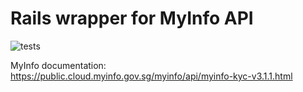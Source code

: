 # Rails wrapper for MyInfo API

![tests](https://github.com/GovTechSG/myinfo/workflows/tests/badge.svg?branch=main)


MyInfo documentation: https://public.cloud.myinfo.gov.sg/myinfo/api/myinfo-kyc-v3.1.1.html
